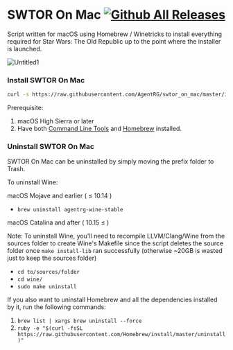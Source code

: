 # SWTOR On Mac [![Github All Releases](https://img.shields.io/github/downloads/agentrg/swtor_on_mac/total?color=%2376BA1B&style=for-the-badge)]()
Script written for macOS using Homebrew / Winetricks to install everything required for Star Wars: The Old Republic up to the point where the installer is launched.

![Untitled1](https://user-images.githubusercontent.com/23729455/142350151-69209849-bdc2-4ec8-a8d3-1e665cd49989.png)


### Install SWTOR On Mac
``` bash
curl -s https://raw.githubusercontent.com/AgentRG/swtor_on_mac/master/install.sh | bash
```
Prerequisite:
1. macOS High Sierra or later
2. Have both [Command Line Tools](https://osxdaily.com/2014/02/12/install-command-line-tools-mac-os-x/ "How to Install Command Line Tools") and [Homebrew](https://github.com/Homebrew/install "Homebrew GitHub Page") installed.

### Uninstall SWTOR On Mac
SWTOR On Mac can be uninstalled by simply moving the prefix folder to Trash.

To uninstall Wine:

macOS Mojave and earlier ( ≤ 10.14 )
* `brew uninstall agentrg-wine-stable`

macOS Catalina and after ( 10.15 ≤ )

Note: To uninstall Wine, you'll need to recompile LLVM/Clang/Wine from the sources folder to create Wine's Makefile since the script deletes the source folder once `make install-lib` ran successfully (otherwise ~20GB is wasted just to keep the sources folder)

* `cd to/sources/folder`
* `cd wine/`
* `sudo make uninstall`

If you also want to uninstall Homebrew and all the dependencies installed by it, run the following commands:
1. ```brew list | xargs brew uninstall --force```
2. ```ruby -e "$(curl -fsSL https://raw.githubusercontent.com/Homebrew/install/master/uninstall)"```

